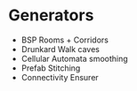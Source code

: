 # Generators

- BSP Rooms + Corridors
- Drunkard Walk caves
- Cellular Automata smoothing
- Prefab Stitching
- Connectivity Ensurer
